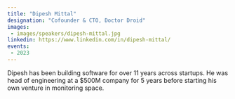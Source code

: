 ```yaml
---
title: "Dipesh Mittal"
designation: "Cofounder & CTO, Doctor Droid"
images:
 - images/speakers/dipesh-mittal.jpg
linkedin: https://www.linkedin.com/in/dipesh-mittal/
events:
 - 2023
---
```


Dipesh has been building software for over 11 years across startups. He was head of engineering at a $500M company for 5 years before starting his own venture in monitoring space.